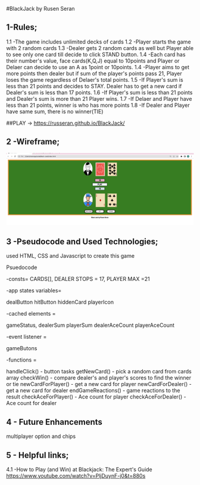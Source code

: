  #BlackJack by Rusen Seran
## 1-Rules;
1.1 -The game includes unlimited decks of cards
1.2 -Player starts the game with 2 random cards
1.3 -Dealer gets 2 random cards as well but Player able to see only one card till decide to click STAND button.
1.4 -Each card has their number's value, face cards(K,Q,J) equal to 10points and Player or Delaer can decide to use an A as 1point or 10points.
1.4 -Player aims to get more points then dealer but if sum of the player's points pass 21, Player loses the game regardless of Delaer's total points.
1.5 -If Player's sum is less than 21 points and decides to STAY. Dealer has to get a new card if Dealer's sum is less than 17 points.
1.6 -If Player's sum is less than 21 points and Dealer's sum is more than 21 Player wins.
1.7 -If Delaer and Player have less than 21 points, winner is who has more points
1.8 -If Dealer and Player have same sum, there is no winner(TIE)

##PLAY -> https://russeran.github.io/BlackJack/
## 2 -Wireframe;

![wireframe](img/gamess.png)

## 3 -Pseudocode and Used Technologies;

used HTML, CSS and Javascript to create this game

Psuedocode

-consts= CARDS[], DEALER STOPS = 17, PLAYER MAX =21

-app states variables= 

dealButton
hitButton
hiddenCard
playerIcon

-cached elements = 

gameStatus, 
dealerSum
playerSum
dealerAceCount
playerAceCount

-event listener = 

gameButons

-functions = 

 handleClick() - button tasks
 getNewCard() - pick a random card from cards array
 checkWin() - compare dealer's and player's scores to find the winner or tie
 newCardForPlayer() - get a new card for player
 newCardForDealer() - get a new card for dealer
 endGameReactions() - game reactions to the result
 checkAceForPlayer() - Ace count for player
 checkAceForDealer() - Ace count for dealer

## 4 - Future Enhancements

multiplayer option and chips
## 5 - Helpful links;

4.1 -How to Play (and Win) at Blackjack: The Expert's Guide
https://www.youtube.com/watch?v=PljDuynF-j0&t=880s


